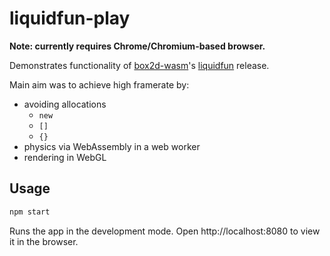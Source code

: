 # liquidfun-play

**Note: currently requires Chrome/Chromium-based browser.**

Demonstrates functionality of [box2d-wasm](https://github.com/Birch-san/box2d-wasm)'s [liquidfun](https://github.com/Birch-san/box2d-wasm/releases/tag/v4.0.0-liquidfun.0) release.

Main aim was to achieve high framerate by:

- avoiding allocations
  - `new`
  - `[]`
  - `{}`
- physics via WebAssembly in a web worker
- rendering in WebGL

## Usage

```bash
npm start
```

Runs the app in the development mode.
Open http://localhost:8080 to view it in the browser.